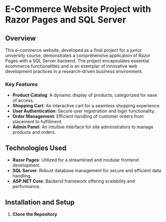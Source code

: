 # E-Commerce Website Project with Razor Pages and SQL Server

## Overview

This e-commerce website, developed as a final project for a junior university course, demonstrates a comprehensive application of Razor Pages with a SQL Server backend. The project encapsulates essential ecommerce functionalities and is an exemplar of innovative web development practices in a research-driven business environment.

### Key Features

- **Product Catalog**: A dynamic display of products, categorized for ease of access.
- **Shopping Cart**: An interactive cart for a seamless shopping experience.
- **User Authentication**: Secure user registration and login functionality.
- **Order Management**: Efficient handling of customer orders from placement to fulfillment.
- **Admin Panel**: An intuitive interface for site administrators to manage products and orders.

## Technologies Used

- **Razor Pages**: Utilized for a streamlined and modular frontend development.
- **SQL Server**: Robust database management for secure and efficient data handling.
- **ASP.NET Core**: Backend framework offering scalability and performance.

## Installation and Setup

1. **Clone the Repository**
